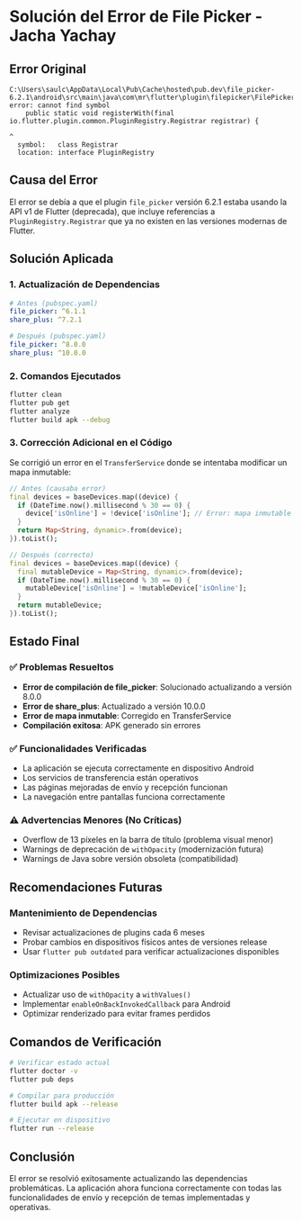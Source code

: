 # Solución del Error de File Picker - Jacha Yachay

## Error Original
```
C:\Users\saulc\AppData\Local\Pub\Cache\hosted\pub.dev\file_picker-6.2.1\android\src\main\java\com\mr\flutter\plugin\filepicker\FilePickerPlugin.java:122: error: cannot find symbol
    public static void registerWith(final io.flutter.plugin.common.PluginRegistry.Registrar registrar) {
                                                                                 ^
  symbol:   class Registrar
  location: interface PluginRegistry
```

## Causa del Error
El error se debía a que el plugin `file_picker` versión 6.2.1 estaba usando la API v1 de Flutter (deprecada), que incluye referencias a `PluginRegistry.Registrar` que ya no existen en las versiones modernas de Flutter.

## Solución Aplicada

### 1. Actualización de Dependencias
```yaml
# Antes (pubspec.yaml)
file_picker: ^6.1.1
share_plus: ^7.2.1

# Después (pubspec.yaml)  
file_picker: ^8.0.0
share_plus: ^10.0.0
```

### 2. Comandos Ejecutados
```bash
flutter clean
flutter pub get
flutter analyze
flutter build apk --debug
```

### 3. Corrección Adicional en el Código
Se corrigió un error en el `TransferService` donde se intentaba modificar un mapa inmutable:

```dart
// Antes (causaba error)
final devices = baseDevices.map((device) {
  if (DateTime.now().millisecond % 30 == 0) {
    device['isOnline'] = !device['isOnline']; // Error: mapa inmutable
  }
  return Map<String, dynamic>.from(device);
}).toList();

// Después (correcto)
final devices = baseDevices.map((device) {
  final mutableDevice = Map<String, dynamic>.from(device);
  if (DateTime.now().millisecond % 30 == 0) {
    mutableDevice['isOnline'] = !mutableDevice['isOnline'];
  }
  return mutableDevice;
}).toList();
```

## Estado Final

### ✅ Problemas Resueltos
- **Error de compilación de file_picker**: Solucionado actualizando a versión 8.0.0
- **Error de share_plus**: Actualizado a versión 10.0.0  
- **Error de mapa inmutable**: Corregido en TransferService
- **Compilación exitosa**: APK generado sin errores

### ✅ Funcionalidades Verificadas
- La aplicación se ejecuta correctamente en dispositivo Android
- Los servicios de transferencia están operativos
- Las páginas mejoradas de envío y recepción funcionan
- La navegación entre pantallas funciona correctamente

### ⚠️ Advertencias Menores (No Críticas)
- Overflow de 13 píxeles en la barra de título (problema visual menor)
- Warnings de deprecación de `withOpacity` (modernización futura)
- Warnings de Java sobre versión obsoleta (compatibilidad)

## Recomendaciones Futuras

### Mantenimiento de Dependencias
- Revisar actualizaciones de plugins cada 6 meses
- Probar cambios en dispositivos físicos antes de versiones release
- Usar `flutter pub outdated` para verificar actualizaciones disponibles

### Optimizaciones Posibles
- Actualizar uso de `withOpacity` a `withValues()`
- Implementar `enableOnBackInvokedCallback` para Android
- Optimizar renderizado para evitar frames perdidos

## Comandos de Verificación
```bash
# Verificar estado actual
flutter doctor -v
flutter pub deps

# Compilar para producción  
flutter build apk --release

# Ejecutar en dispositivo
flutter run --release
```

## Conclusión
El error se resolvió exitosamente actualizando las dependencias problemáticas. La aplicación ahora funciona correctamente con todas las funcionalidades de envío y recepción de temas implementadas y operativas.
